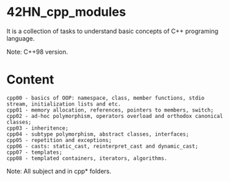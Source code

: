 # 42HN_cpp_modules

It is a collection of tasks to understand basic concepts of C++ programing language.

Note:
C++98 version.

# Content

    cpp00 - basics of OOP: namespace, class, member functions, stdio stream, initialization lists and etc.
    cpp01 - memory allocation, references, pointers to members, switch;
    cpp02 - ad-hoc polymorphism, operators overload and orthodox canonical classes;
    cpp03 - inheritence;
    cpp04 - subtype polymorphism, abstract classes, interfaces;
    cpp05 - repetition and exceptions;
    cpp06 - casts: static_cast, reinterpret_cast and dynamic_cast;
    cpp07 - templates;
    cpp08 - templated containers, iterators, algorithms.
Note:
  All subject and in cpp* folders.
